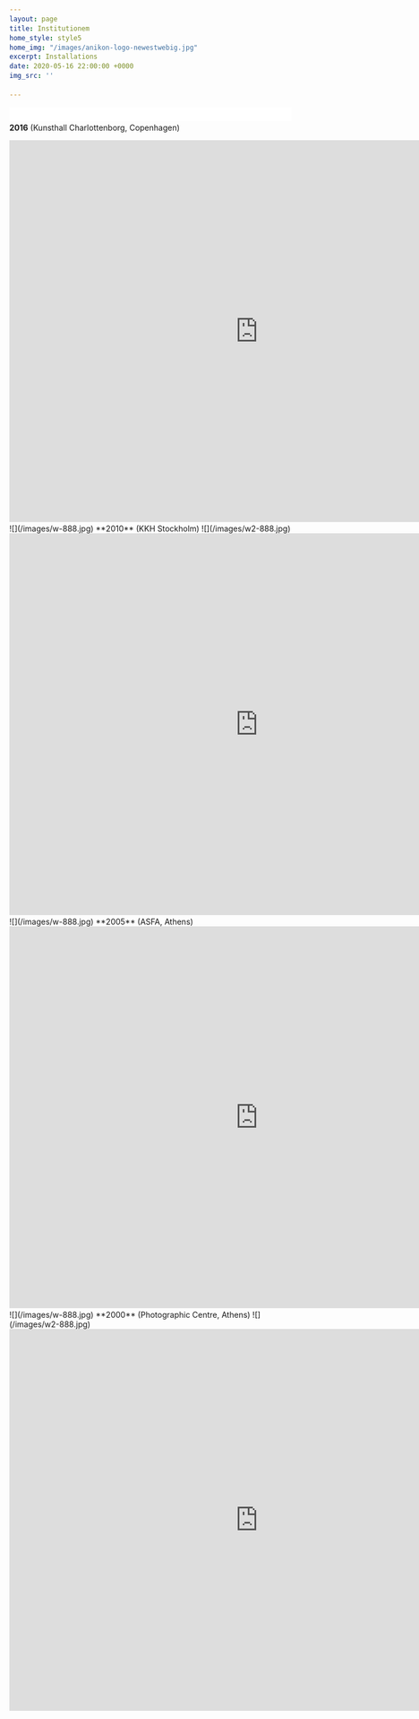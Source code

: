 ```yaml
---
layout: page
title: Institutionem
home_style: style5
home_img: "/images/anikon-logo-newestwebig.jpg"
excerpt: Installations
date: 2020-05-16 22:00:00 +0000
img_src: ''

---
```

![](/images/w-888.jpg)  
**2016** (Kunsthall Charlottenborg, Copenhagen)  
<iframe src="https://player.vimeo.com/video/158936852" width="888" height="681" frameborder="0" allow="autoplay; fullscreen" allowfullscreen></iframe>  
![](/images/w-888.jpg)  
**2010** (KKH Stockholm)
![](/images/w2-888.jpg)
<iframe title="vimeo-player" src="https://player.vimeo.com/video/6283785" width="888" height="681" frameborder="0" allowfullscreen></iframe>  
![](/images/w-888.jpg)  
**2005** (ASFA, Athens)

 <iframe src="https://player.vimeo.com/video/3759031" width="888" height="681" frameborder="0" allow="autoplay; fullscreen" allowfullscreen></iframe>  
![](/images/w-888.jpg)  
**2000** (Photographic Centre, Athens)
![](/images/w2-888.jpg)
<iframe src="https://player.vimeo.com/video/3769640" width="888" height="681" frameborder="0" allow="autoplay; fullscreen" allowfullscreen></iframe>